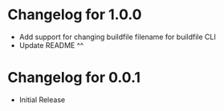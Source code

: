 # Changelog for 1.0.0
- Add support for changing buildfile filename for buildfile CLI
- Update README ^^

# Changelog for 0.0.1
- Initial Release
